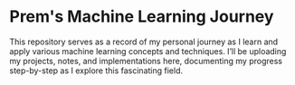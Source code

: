 # Prem's Machine Learning Journey

This repository serves as a record of my personal journey as I learn and apply various machine learning concepts and techniques. I’ll be uploading my projects, notes, and implementations here, documenting my progress step-by-step as I explore this fascinating field.
